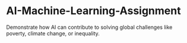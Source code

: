 # AI-Machine-Learning-Assignment
Demonstrate how AI can contribute to solving global challenges like poverty, climate change, or inequality.

